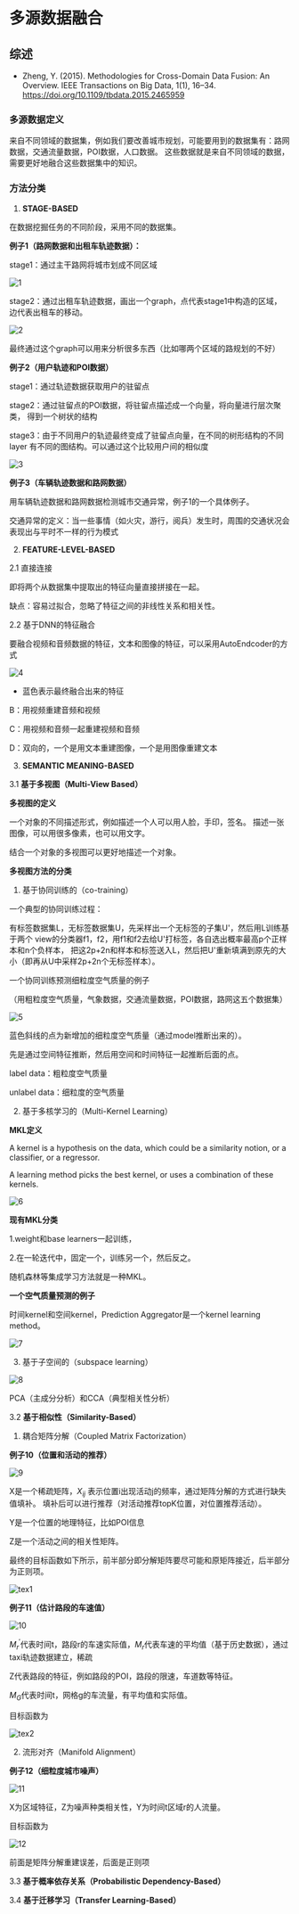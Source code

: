 # 多源数据融合
## 综述
- Zheng, Y. (2015). Methodologies for Cross-Domain Data Fusion: An Overview. IEEE Transactions on Big Data, 1(1), 16–34. https://doi.org/10.1109/tbdata.2015.2465959

### 多源数据定义

来自不同领域的数据集，例如我们要改善城市规划，可能要用到的数据集有：路网数据，交通流量数据，POI数据，人口数据。
这些数据就是来自不同领域的数据，需要更好地融合这些数据集中的知识。

### 方法分类
1. **STAGE-BASED** 

在数据挖掘任务的不同阶段，采用不同的数据集。

**例子1（路网数据和出租车轨迹数据）：**

stage1：通过主干路网将城市划成不同区域

![1](pic/1.png)

stage2：通过出租车轨迹数据，画出一个graph，点代表stage1中构造的区域，
边代表出租车的移动。

![2](pic/2.png)

最终通过这个graph可以用来分析很多东西（比如哪两个区域的路规划的不好）

**例子2（用户轨迹和POI数据）**

stage1：通过轨迹数据获取用户的驻留点

stage2：通过驻留点的POI数据，将驻留点描述成一个向量，将向量进行层次聚类，
得到一个树状的结构

stage3：由于不同用户的轨迹最终变成了驻留点向量，在不同的树形结构的不同layer
有不同的图结构。可以通过这个比较用户间的相似度

![3](pic/3.png)

**例子3（车辆轨迹数据和路网数据）**

用车辆轨迹数据和路网数据检测城市交通异常，例子1的一个具体例子。

交通异常的定义：当一些事情（如火灾，游行，阅兵）发生时，周围的交通状况会表现出与平时不一样的行为模式


2. **FEATURE-LEVEL-BASED**

2.1 直接连接

即将两个从数据集中提取出的特征向量直接拼接在一起。

缺点：容易过拟合，忽略了特征之间的非线性关系和相关性。

2.2 基于DNN的特征融合

要融合视频和音频数据的特征，文本和图像的特征，可以采用AutoEndcoder的方式

![4](pic/4.png)

- 蓝色表示最终融合出来的特征

B：用视频重建音频和视频

C：用视频和音频一起重建视频和音频

D：双向的，一个是用文本重建图像，一个是用图像重建文本

3. **SEMANTIC MEANING-BASED**

3.1 **基于多视图（Multi-View Based）**

**多视图的定义**

一个对象的不同描述形式，例如描述一个人可以用人脸，手印，签名。
描述一张图像，可以用很多像素，也可以用文字。

结合一个对象的多视图可以更好地描述一个对象。

**多视图方法的分类**

1. 基于协同训练的（co-training）

一个典型的协同训练过程：

有标签数据集L，无标签数据集U，先采样出一个无标签的子集U'，然后用L训练基于两个
view的分类器f1，f2，用f1和f2去给U'打标签，各自选出概率最高p个正样本和n个负样本，
把这2p+2n和样本和标签送入L，然后把U'重新填满到原先的大小（即再从U中采样2p+2n个无标签样本）。

一个协同训练预测细粒度空气质量的例子

（用粗粒度空气质量，气象数据，交通流量数据，POI数据，路网这五个数据集）

![5](pic/5.png)

蓝色斜线的点为新增加的细粒度空气质量（通过model推断出来的）。

先是通过空间特征推断，然后用空间和时间特征一起推断后面的点。

label data：粗粒度空气质量

unlabel data：细粒度的空气质量

2. 基于多核学习的（Multi-Kernel Learning）

**MKL定义**

A kernel is a hypothesis on the data, which could be a similarity notion, or a classifier, or a regressor.

A learning method picks the best kernel, or uses a combination of these kernels.

![6](pic/6.png)

**现有MKL分类**

1.weight和base learners一起训练，

2.在一轮迭代中，固定一个，训练另一个，然后反之。

随机森林等集成学习方法就是一种MKL。

**一个空气质量预测的例子**

时间kernel和空间kernel，Prediction Aggregator是一个kernel learning method。

![7](pic/7.png)

3. 基于子空间的（subspace learning）

![8](pic/8.png)

PCA（主成分分析）和CCA（典型相关性分析）

3.2 **基于相似性（Similarity-Based）**

1. 耦合矩阵分解（Coupled Matrix Factorization）

**例子10（位置和活动的推荐）**

![9](pic/9.png)

X是一个稀疏矩阵，$X_{ij}$ 表示位置i出现活动j的频率，通过矩阵分解的方式进行缺失值填补。
填补后可以进行推荐（对活动推荐topK位置，对位置推荐活动）。

Y是一个位置的地理特征，比如POI信息

Z是一个活动之间的相关性矩阵。

最终的目标函数如下所示，前半部分即分解矩阵要尽可能和原矩阵接近，后半部分为正则项。

![tex1](tex/1.png)

**例子11（估计路段的车速值）**

![10](pic/10.png)

$M^{'}_r$代表时间t，路段r的车速实际值，$M_r$代表车速的平均值（基于历史数据），通过taxi轨迹数据建立，稀疏

Z代表路段的特征，例如路段的POI，路段的限速，车道数等特征。

$M_G$代表时间t，网格g的车流量，有平均值和实际值。

目标函数为

![tex2](tex/2.png)

2. 流形对齐（Manifold Alignment）

**例子12（细粒度城市噪声）**

![11](pic/11.png)

X为区域特征，Z为噪声种类相关性，Y为时间t区域r的人流量。

目标函数为

![12](pic/12.png)

前面是矩阵分解重建误差，后面是正则项

3.3 **基于概率依存关系（Probabilistic Dependency-Based）**

3.4 **基于迁移学习（Transfer Learning-Based）**
